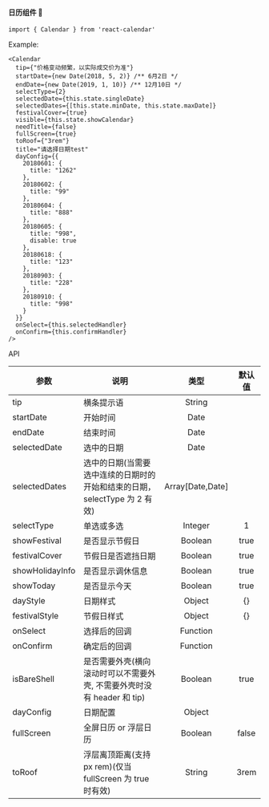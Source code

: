 #### 日历组件 📅

```
import { Calendar } from 'react-calendar'
```

Example:

```
<Calendar
  tip={"价格变动频繁，以实际成交价为准"}
  startDate={new Date(2018, 5, 2)} /** 6月2日 */
  endDate={new Date(2019, 1, 10)} /** 12月10日 */
  selectType={2}
  selectedDate={this.state.singleDate}
  selectedDates={[this.state.minDate, this.state.maxDate]}
  festivalCover={true}
  visible={this.state.showCalendar}
  needTitle={false}
  fullScreen={true}
  toRoof={"3rem"}
  title="请选择日期test"
  dayConfig={{
    20180601: {
      title: "1262"
    },
    20180602: {
      title: "99"
    },
    20180604: {
      title: "888"
    },
    20180605: {
      title: "998",
      disable: true
    },
    20180618: {
      title: "123"
    },
    20180903: {
      title: "228"
    },
    20180910: {
      title: "998"
    }
  }}
  onSelect={this.selectedHandler}
  onConfirm={this.confirmHandler}
/>
```

API
<table>
  <thead>
    <tr>
      <th>参数</th>
      <th>说明</th>
      <th>类型</th>
      <th>默认值</th>
    </tr>
  </thead>
  <tbody>
    <tr>
      <td>tip</td>
      <td>横条提示语</td>
      <td align="center">String</td>
      <td align="center"></td>
    </tr>
    <tr>
      <td>startDate</td>
      <td>开始时间</td>
      <td align="center">Date</td>
      <td align="center"></td>
    </tr>
    <tr>
      <td >endDate</td>
      <td>结束时间</td>
      <td align="center">Date</td>
      <td align="center"></td>
    </tr>
    <tr>
      <td >selectedDate</td>
      <td>选中的日期</td>
      <td align="center">Date</td>
      <td align="center"></td>
    </tr>
    <tr>
      <td >selectedDates</td>
      <td>选中的日期(当需要选中连续的日期时的开始和结束的日期，selectType 为 2 有效)</td>
      <td align="center">Array[Date,Date]</td>
      <td align="center"></td>
    </tr>
    <tr>
      <td >selectType</td>
      <td>单选或多选</td>
      <td align="center">Integer</td>
      <td align="center">1</td>
    </tr>
    <tr>
      <td >showFestival</td>
      <td>是否显示节假日</td>
      <td align="center">Boolean</td>
      <td align="center">true</td>
    </tr>
    <tr>
      <td >festivalCover</td>
      <td>节假日是否遮挡日期</td>
      <td align="center">Boolean</td>
      <td align="center">true</td>
    </tr>
    <tr>
      <td >showHolidayInfo</td>
      <td>是否显示调休信息</td>
      <td align="center">Boolean</td>
      <td align="center">true</td>
    </tr>
    <tr>
      <td >showToday</td>
      <td>是否显示今天</td>
      <td align="center">Boolean</td>
      <td align="center">true</td>
    </tr>
    <tr>
      <td >dayStyle</td>
      <td>日期样式</td>
      <td align="center">Object</td>
      <td align="center">{}</td>
    </tr>
    <tr>
      <td >festivalStyle</td>
      <td>节假日样式</td>
      <td align="center">Object</td>
      <td align="center">{}</td>
    </tr>
    <tr>
      <td >onSelect</td>
      <td>选择后的回调</td>
      <td align="center">Function</td>
      <td align="center"></td>
    </tr>
    <tr>
      <td >onConfirm</td>
      <td>确定后的回调</td>
      <td align="center">Function</td>
      <td align="center"></td>
    </tr>
    <tr>
      <td >isBareShell</td>
      <td>是否需要外壳(横向滚动时可以不需要外壳, 不需要外壳时没有 header 和 tip)</td>
      <td align="center">Boolean</td>
      <td align="center">true</td>
    </tr>
    <tr>
      <td >dayConfig</td>
      <td>日期配置</td>
      <td align="center">Object</td>
      <td align="center"></td>
    </tr>
    <tr>
      <td >fullScreen</td>
      <td>全屏日历 or 浮层日历</td>
      <td align="center">Boolean</td>
      <td align="center">false</td>
    </tr>
    <tr>
      <td >toRoof</td>
      <td>浮层离顶距离(支持 px rem)(仅当 fullScreen 为 true 时有效)</td>
      <td align="center">String</td>
      <td align="center">3rem</td>
    </tr>
  </tbody>
</table>
